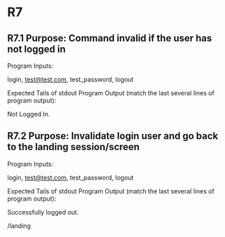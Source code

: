 ﻿# R7

## R7.1 Purpose: Command invalid if the user has not logged in

Program Inputs:

login, test@test.com, test_password, logout

  

Expected Tails of stdout Program Output (match the last several lines of program output):

Not Logged In.

  

## R7.2 Purpose: Invalidate login user and go back to the landing session/screen

Program Inputs:

login, test@test.com, test_password, logout

  

Expected Tails of stdout Program Output (match the last several lines of program output):

Successfully logged out.

/landing
